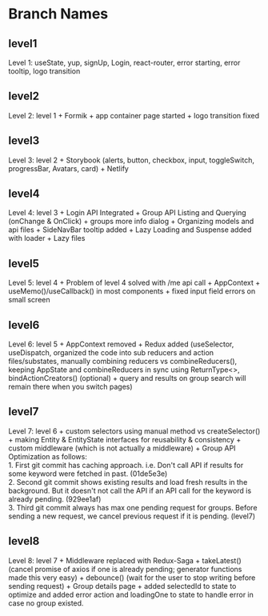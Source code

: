 # Branch Names

## level1

Level 1: useState, yup, signUp, Login, react-router, error starting, error tooltip, logo transition

## level2

Level 2: level 1 + Formik + app container page started + logo transition fixed

## level3

Level 3: level 2 + Storybook (alerts, button, checkbox, input, toggleSwitch, progressBar, Avatars, card) + Netlify

## level4

Level 4: level 3 + Login API Integrated + Group API Listing and Querying (onChange & OnClick) + groups more info dialog + Organizing models and api files + SideNavBar tooltip added + Lazy Loading and Suspense added with loader + Lazy files

## level5

Level 5: level 4 + Problem of level 4 solved with /me api call + AppContext + useMemo()/useCallback() in most components + fixed input field errors on small screen

## level6

Level 6: level 5 + AppContext removed + Redux added (useSelector, useDispatch, organized the code into sub reducers and action files/substates, manually combining reducers vs combineReducers(), keeping AppState and combineReducers in sync using ReturnType<>, bindActionCreators() (optional) + query and results on group search will remain there when you switch pages)

## level7

Level 7: level 6 + custom selectors using manual method vs createSelector() + making Entity & EntityState interfaces for reusability & consistency + custom middleware (which is not actually a middleware) + Group API Optimization as follows:
<br>1. First git commit has caching approach. i.e. Don't call API if results for some keyword were fetched in past.
(01de5e3e)
<br>2. Second git commit shows existing results and load fresh results in the background. But it doesn't not call the API if an API call for the keyword is already pending.
(929ee1af)
<br>3. Third git commit always has max one pending request for groups. Before sending a new request, we cancel previous request if it is pending.
(level7)

## level8

Level 8: level 7 + Middleware replaced with Redux-Saga + takeLatest() (cancel promise of axios if one is already pending; generator functions made this very easy) + debounce() (wait for the user to stop writing before sending request) + Group details page + added selectedId to state to optimize and added error action and loadingOne to state to handle error in case no group existed.
